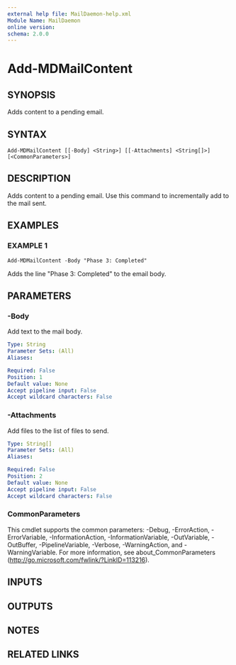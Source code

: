 ```yaml
---
external help file: MailDaemon-help.xml
Module Name: MailDaemon
online version:
schema: 2.0.0
---
```


# Add-MDMailContent

## SYNOPSIS
Adds content to a pending email.

## SYNTAX

```
Add-MDMailContent [[-Body] <String>] [[-Attachments] <String[]>] [<CommonParameters>]
```

## DESCRIPTION
Adds content to a pending email.
Use this command to incrementally add to the mail sent.

## EXAMPLES

### EXAMPLE 1
```
Add-MDMailContent -Body "Phase 3: Completed"
```

Adds the line "Phase 3: Completed" to the email body.

## PARAMETERS

### -Body
Add text to the mail body.

```yaml
Type: String
Parameter Sets: (All)
Aliases:

Required: False
Position: 1
Default value: None
Accept pipeline input: False
Accept wildcard characters: False
```

### -Attachments
Add files to the list of files to send.

```yaml
Type: String[]
Parameter Sets: (All)
Aliases:

Required: False
Position: 2
Default value: None
Accept pipeline input: False
Accept wildcard characters: False
```

### CommonParameters
This cmdlet supports the common parameters: -Debug, -ErrorAction, -ErrorVariable, -InformationAction, -InformationVariable, -OutVariable, -OutBuffer, -PipelineVariable, -Verbose, -WarningAction, and -WarningVariable.
For more information, see about_CommonParameters (http://go.microsoft.com/fwlink/?LinkID=113216).

## INPUTS

## OUTPUTS

## NOTES

## RELATED LINKS
